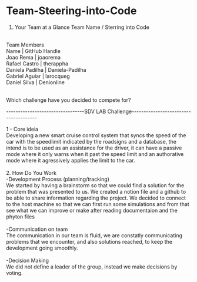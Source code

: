 # Team-Steering-into-Code


1. Your Team at a Glance
Team Name / Sterring into Code
<br>
Team Members
<br>
Name            |  GitHub Handle 
<br>
Joao Rema 	    | joaorema
<br>
Rafael Castro 	| therappha
<br>
Daniela Padilha |	Daniela-Padilha
<br>
Gabriel	Aguiar  | larocqueg
<br>
Daniel Silva    | Denionline
<br><br>

Which challenge have you decided to compete for?

---------------------------------SDV LAB Challenge--------------------------------------

1 - Core ideia
<br>
Developing a new smart cruise control system that syncs the speed of the car with the speedlimit indicated by the roadsigns and a database, the intend is to be used as an assistance for the driver, it can have a passive mode where it only warns when it past the speed limit and an authorative mode where it agressively applies the limit to the car.
<br><br>
2. How Do You Work
<br>
-Development Process (planning/tracking)
<br>
We started by having a brainstorm so that we could find a solution for the problem that was presented to us. We created a notion file and a github to be able to share information regarding the project.
We decided to connect to the host machine so that we can first run some simulations and from that see what we can improve or make after reading documentaion and the phyton files
<br><br>
-Communication on team
<br>
The communication in our team is fluid, we are constatly communicating problems that we encounter, and also solutions reached, to keep the development going smoothly.
<br><br>
-Decision Making
<br>
We did not define a leader of the group, instead we make decisions by voting.
